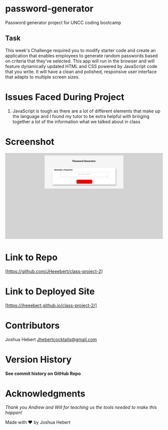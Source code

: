 # password-generator
Password generator project for UNCC coding bootcamp
## Task

This week's Challenge required you to modify starter code and create an application that enables employees to generate random passwords based on criteria that they’ve selected. This app will run in the browser and will feature dynamically updated HTML and CSS powered by JavaScript code that you write. It will have a clean and polished, responsive user interface that adapts to multiple screen sizes.

# Issues Faced During Project
1.  JavaScript is tough as there are a lot of different elements that make up the language and
    I found my tutor to be extra helpful with bringing together a lot of the information what we 
    talked about in class

# Screenshot
<img src= ".\assets\images\Password Generator-ss.jpg" 
    alt= "this should be a screenshot of the project"/>


# Link to Repo
[https://github.com/JHeeebert/class-project-2]

# Link to Deployed Site
[https://jheeebert.github.io/class-project-2/]

# Contributors
Joshua Hebert
Jhebertcocktails@gmail.com

# Version History
**See commit history on GitHub Repo**

# Acknowledgments
*Thank you Andrew and Will for teaching us the tools needed to make this happen!*

Made with ❤️ by Joshua Hebert      